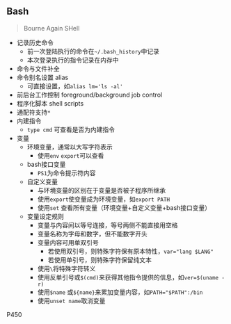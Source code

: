 ## Bash

> Bourne Again SHell

- 记录历史命令
  - 前一次登陆执行的命令在`~/.bash_history`中记录
  - 本次登录执行的指令记录在内存中
- 命令与文件补全
- 命令别名设置 alias
  - 可直接设置，如`alias lm='ls -al'`
- 前后台工作控制 foreground/background job control
- 程序化脚本 shell scripts
- 通配符支持`*`
- 内建指令
  - `type cmd` 可查看是否为内建指令
- 变量
  - 环境变量，通常以大写字符表示
    - 使用`env` `export`可以查看
  - bash接口变量
    - `PS1`为命令提示符内容
  - 自定义变量
    - 与环境变量的区别在于变量是否被子程序所继承
    - 使用`export`使变量成为环境变量，如`export PATH`
    - 使用`set` 查看所有变量（环境变量+自定义变量+bash接口变量）
  - 变量设定规则
    - 变量与内容间以等号连接，等号两侧不能直接用空格
    - 变量名称为字母和数字，但不能数字开头
    - 变量内容可用单双引号
      - 若使用双引号，则特殊字符保有原本特性，`var="lang $LANG"`
      - 若使用单引号，则特殊字符保留纯文本
    - 使用`\`将特殊字符转义
    - 使用反单引号或`$(cmd)`来获得其他指令提供的信息，如`ver=$(uname -r)`
    - 使用`$name` 或`${name}`来累加变量内容，如`PATH="$PATH":/bin`
    - 使用`unset name`取消变量

P450